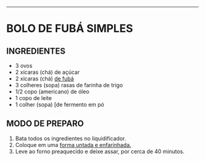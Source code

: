 ****

# BOLO DE FUBÁ SIMPLES

## INGREDIENTES

- 3 ovos
- 2 xícaras (chá) de açúcar
- 2 xícaras (chá) [de fubá](https://blog.tudogostoso.com.br/cardapios/receitas-com-fuba/)
- 3 colheres (sopa) rasas de farinha de trigo
- 1/2 copo (americano) de óleo
- 1 copo de leite
- 1 colher (sopa) [de fermento em pó



## MODO DE PREPARO

1. Bata todos os ingredientes no liquidificador.
2. Coloque em uma [forma untada e enfarinhada.](https://blog.tudogostoso.com.br/dicas-de-cozinha/como-untar-a-forma-do-bolo/)
3. Leve ao forno preaquecido e deixe assar, por cerca de 40 minutos.